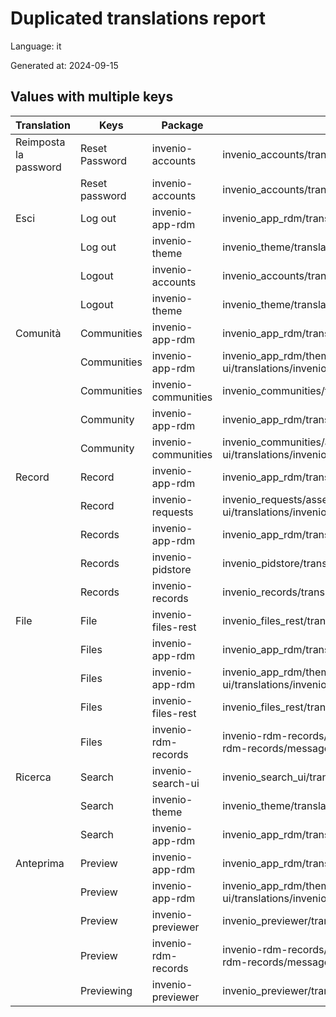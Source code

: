 # Duplicated translations report

Language: it

Generated at: 2024-09-15


## Values with multiple keys


| Translation | Keys | Package | File |
|-------------|------| --- | --- |
| Reimposta la password| Reset Password | invenio-accounts | invenio_accounts/translations/it/LC_MESSAGES/messages.po |
|| Reset password | invenio-accounts | invenio_accounts/translations/it/LC_MESSAGES/messages.po |
| Esci| Log out | invenio-app-rdm | invenio_app_rdm/translations/it/LC_MESSAGES/messages.po |
|| Log out | invenio-theme | invenio_theme/translations/it/LC_MESSAGES/messages.po |
|| Logout | invenio-accounts | invenio_accounts/translations/it/LC_MESSAGES/messages.po |
|| Logout | invenio-theme | invenio_theme/translations/it/LC_MESSAGES/messages.po |
| Comunità| Communities | invenio-app-rdm | invenio_app_rdm/translations/it/LC_MESSAGES/messages.po |
|| Communities | invenio-app-rdm | invenio_app_rdm/theme/assets/semantic-ui/translations/invenio_app_rdm/messages/it/messages.po |
|| Communities | invenio-communities | invenio_communities/translations/it/LC_MESSAGES/messages.po |
|| Community | invenio-app-rdm | invenio_app_rdm/translations/it/LC_MESSAGES/messages.po |
|| Community | invenio-communities | invenio_communities/assets/semantic-ui/translations/invenio_communities/messages/it/messages.po |
| Record| Record | invenio-app-rdm | invenio_app_rdm/translations/it/LC_MESSAGES/messages.po |
|| Record | invenio-requests | invenio_requests/assets/semantic-ui/translations/invenio_requests/messages/it/messages.po |
|| Records | invenio-app-rdm | invenio_app_rdm/translations/it/LC_MESSAGES/messages.po |
|| Records | invenio-pidstore | invenio_pidstore/translations/it/LC_MESSAGES/messages.po |
|| Records | invenio-records | invenio_records/translations/it/LC_MESSAGES/messages.po |
| File| File | invenio-files-rest | invenio_files_rest/translations/it/LC_MESSAGES/messages.po |
|| Files | invenio-app-rdm | invenio_app_rdm/translations/it/LC_MESSAGES/messages.po |
|| Files | invenio-app-rdm | invenio_app_rdm/theme/assets/semantic-ui/translations/invenio_app_rdm/messages/it/messages.po |
|| Files | invenio-files-rest | invenio_files_rest/translations/it/LC_MESSAGES/messages.po |
|| Files | invenio-rdm-records | invenio-rdm-records/assets/semantic-ui/translations/invenio-rdm-records/messages/it/messages.po |
| Ricerca| Search | invenio-search-ui | invenio_search_ui/translations/it/LC_MESSAGES/messages.po |
|| Search | invenio-theme | invenio_theme/translations/it/LC_MESSAGES/messages.po |
|| Search  | invenio-app-rdm | invenio_app_rdm/translations/it/LC_MESSAGES/messages.po |
| Anteprima| Preview | invenio-app-rdm | invenio_app_rdm/translations/it/LC_MESSAGES/messages.po |
|| Preview | invenio-app-rdm | invenio_app_rdm/theme/assets/semantic-ui/translations/invenio_app_rdm/messages/it/messages.po |
|| Preview | invenio-previewer | invenio_previewer/translations/it/LC_MESSAGES/messages.po |
|| Preview | invenio-rdm-records | invenio-rdm-records/assets/semantic-ui/translations/invenio-rdm-records/messages/it/messages.po |
|| Previewing | invenio-previewer | invenio_previewer/translations/it/LC_MESSAGES/messages.po |
